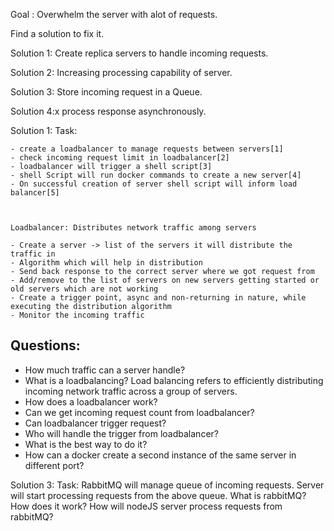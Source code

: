 Goal : Overwhelm the server with alot of requests.

 Find a solution to fix it.

 Solution 1:
 Create replica servers to handle incoming requests.

 Solution 2:
 Increasing processing capability of server.

 Solution 3:
 Store incoming request in a Queue.

 Solution 4:x
 process response asynchronously.



 Solution 1:
 Task:
 
    - create a loadbalancer to manage requests between servers[1]
    - check incoming request limit in loadbalancer[2]
    - loadbalancer will trigger a shell script[3]
    - shell Script will run docker commands to create a new server[4]
    - On successful creation of server shell script will inform load balancer[5]



    Loadbalancer: Distributes network traffic among servers

    - Create a server -> list of the servers it will distribute the traffic in
    - Algorithm which will help in distribution
    - Send back response to the correct server where we got request from
    - Add/remove to the list of servers on new servers getting started or old servers which are not working
    - Create a trigger point, async and non-returning in nature, while executing the distribution algorithm
    - Monitor the incoming traffic




## Questions:
- How much traffic can a server handle?
- What is a loadbalancing?
    Load balancing refers to efficiently distributing incoming network traffic across a group of servers.
- How does a loadbalancer work?
- Can we get incoming request count from loadbalancer?
- Can loadbalancer trigger request?
- Who will handle the trigger from loadbalancer?
- What is the best way to do it?
- How can a docker create a second instance of the same server in different port?

Solution 3:
Task: 
    RabbitMQ will manage queue of incoming requests.
    Server will start processing requests from the above queue.
What is rabbitMQ?
How does it work?
How will nodeJS server process requests from rabbitMQ?

